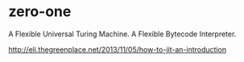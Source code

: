 # zero-one
A Flexible Universal Turing Machine. A Flexible Bytecode Interpreter.

http://eli.thegreenplace.net/2013/11/05/how-to-jit-an-introduction